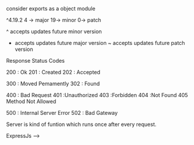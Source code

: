 consider exports as a object module

^4.19.2
4 -> major
19-> minor
0-> patch

^ accepts updates future minor version
* accepts updates future major version
~ accepts updates future patch version




Response Status Codes

200 : Ok
201 : Created
202 : Accepted


300 : Moved Pemamently
302 : Found


400 : Bad Request
401 :Unauthorized
403 :Forbidden
404 :Not Found
405 Method Not Allowed


500 : Internal Server Error
502 : Bad Gateway




Server is kind of funtion which runs once after every request.




ExpressJs --> 